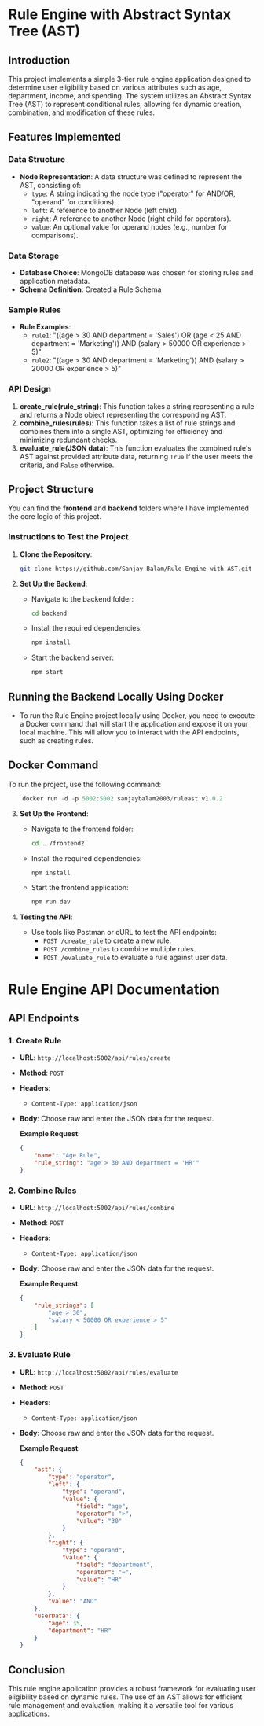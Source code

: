 # Rule Engine with Abstract Syntax Tree (AST)

## Introduction
This project implements a simple 3-tier rule engine application designed to determine user eligibility based on various attributes such as age, department, income, and spending. The system utilizes an Abstract Syntax Tree (AST) to represent conditional rules, allowing for dynamic creation, combination, and modification of these rules. 

## Features Implemented

### Data Structure
- **Node Representation**: A data structure was defined to represent the AST, consisting of:
  - `type`: A string indicating the node type ("operator" for AND/OR, "operand" for conditions).
  - `left`: A reference to another Node (left child).
  - `right`: A reference to another Node (right child for operators).
  - `value`: An optional value for operand nodes (e.g., number for comparisons).

### Data Storage
- **Database Choice**: MongoDB database was chosen for storing rules and application metadata.
- **Schema Definition**: Created a Rule Schema

### Sample Rules
- **Rule Examples**:
  - `rule1`: "((age > 30 AND department = 'Sales') OR (age < 25 AND department = 'Marketing')) AND (salary > 50000 OR experience > 5)"
  - `rule2`: "((age > 30 AND department = 'Marketing')) AND (salary > 20000 OR experience > 5)"

### API Design
1. **create_rule(rule_string)**: This function takes a string representing a rule and returns a Node object representing the corresponding AST.
2. **combine_rules(rules)**: This function takes a list of rule strings and combines them into a single AST, optimizing for efficiency and minimizing redundant checks.
3. **evaluate_rule(JSON data)**: This function evaluates the combined rule's AST against provided attribute data, returning `True` if the user meets the criteria, and `False` otherwise.



## Project Structure
You can find the **frontend** and **backend** folders where I have implemented the core logic of this project. 

### Instructions to Test the Project
1. **Clone the Repository**: 
   ```bash
   git clone https://github.com/Sanjay-Balam/Rule-Engine-with-AST.git
   ```

2. **Set Up the Backend**:
   - Navigate to the backend folder:
     ```bash
     cd backend
     ```
   - Install the required dependencies:
     ```bash
     npm install
     ```
   - Start the backend server:
     ```bash
     npm start
     ```
## Running the Backend Locally Using Docker


- To run the Rule Engine project locally using Docker, you need to execute a Docker command that will start the application and expose it on your local machine. This will allow you to interact with the API endpoints, such as creating rules.

## Docker Command

To run the project, use the following command:

```js
    docker run -d -p 5002:5002 sanjaybalam2003/ruleast:v1.0.2
```
3. **Set Up the Frontend**:
   - Navigate to the frontend folder:
     ```bash
     cd ../frontend2
     ```
   - Install the required dependencies:
     ```bash
     npm install
     ```
   - Start the frontend application:
     ```bash
     npm run dev
     ```



4. **Testing the API**:
   - Use tools like Postman or cURL to test the API endpoints:
     - `POST /create_rule` to create a new rule.
     - `POST /combine_rules` to combine multiple rules.
     - `POST /evaluate_rule` to evaluate a rule against user data.

# Rule Engine API Documentation

## API Endpoints

### 1. Create Rule
- **URL**: `http://localhost:5002/api/rules/create`
- **Method**: `POST`
- **Headers**: 
  - `Content-Type: application/json`
- **Body**: 
  Choose raw and enter the JSON data for the request.
  
  **Example Request**:
  ```json
  {
      "name": "Age Rule",
      "rule_string": "age > 30 AND department = 'HR'"
  }
  ```

### 2. Combine Rules
- **URL**: `http://localhost:5002/api/rules/combine`
- **Method**: `POST`
- **Headers**: 
  - `Content-Type: application/json`
- **Body**: 
  Choose raw and enter the JSON data for the request.
  
  **Example Request**:
  ```json
  {
      "rule_strings": [
          "age > 30",
          "salary < 50000 OR experience > 5"
      ]
  }
  ```

### 3. Evaluate Rule
- **URL**: `http://localhost:5002/api/rules/evaluate`
- **Method**: `POST`
- **Headers**: 
  - `Content-Type: application/json`
- **Body**: 
  Choose raw and enter the JSON data for the request.
  
  **Example Request**:
  ```json
  {
      "ast": {
          "type": "operator",
          "left": {
              "type": "operand",
              "value": {
                  "field": "age",
                  "operator": ">",
                  "value": "30"
              }
          },
          "right": {
              "type": "operand",
              "value": {
                  "field": "department",
                  "operator": "=",
                  "value": "HR"
              }
          },
          "value": "AND"
      },
      "userData": {
          "age": 35,
          "department": "HR"
      }
  }
  ```


## Conclusion
This rule engine application provides a robust framework for evaluating user eligibility based on dynamic rules. The use of an AST allows for efficient rule management and evaluation, making it a versatile tool for various applications.